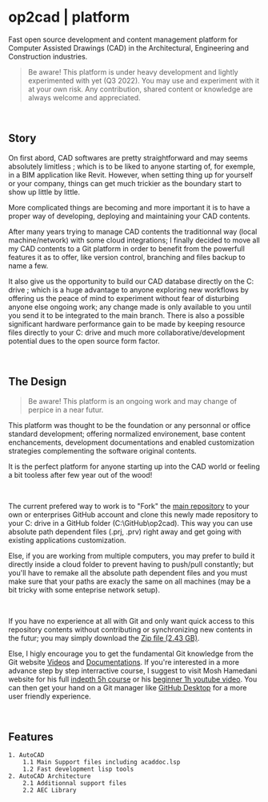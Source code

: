 # op2cad | platform

Fast open source development and content management platform for Computer Assisted Drawings (CAD) in the Architectural, Engineering and Construction industries.

> Be aware! This platform is under heavy development and lightly experimented with yet (Q3 2022). You may use and experiment with it at your own risk. Any contribution, shared content or knowledge are always welcome and appreciated.

&nbsp;

## Story

On first abord, CAD softwares are pretty straightforward and may seems absolutely limitless ; which is to be liked to anyone starting of, for exemple, in a BIM application like Revit. However, when setting thing up for yourself or your company, things can get much trickier as the boundary start to show up little by little.

More complicated things are becoming and more important it is to have a proper way of developing, deploying and maintaining your CAD contents.

After many years trying to manage CAD contents the traditionnal way (local machine/network) with some cloud integrations; I finally decided to move all my CAD contents to a Git platform in order to benefit from the powerfull features it as to offer, like version control, branching and files backup to name a few. 

It also give us the opportunity to build our CAD database directly on the C: drive ; which is a huge advantage to anyone exploring new workflows by offering us the peace of mind to experiment without fear of disturbing anyone else ongoing work; any change made is only available to you until you send it to be integrated to the main branch. There is also a possible significant hardware performance gain to be made by keeping resource files directly to your C: drive and much more collaborative/development potential dues to the open source form factor.

&nbsp;

## The Design

> Be aware! This platform is an ongoing work and may change of perpice in a near futur.

This platform was thought to be the foundation or any personnal or office standard development; offering normalized environement, base content enchancements, development documentations and enabled customization strategies complementing the software original contents.

It is the perfect platform for anyone starting up into the CAD world or feeling a bit tooless after few year out of the wood!

&nbsp;

The current prefered way to work is to "Fork" the [main repository](https://github.com/op2-platforms/op2cad) to your own or enterprises GitHub account and clone this newly made repository to your C: drive in a GitHub folder (C:\GitHub\op2cad). This way you can use absolute path dependent files (.prj, .prv) right away and get going with existing applications customization. 

Else, if you are working from multiple computers, you may prefer to build it directly inside a cloud folder to prevent having to push/pull constantly; but you'll have to remake all the absolute path dependent files and you must make sure that your paths are exacly the same on all machines (may be a bit tricky with some enteprise network setup).

&nbsp;

If you have no experience at all with Git and only want quick access to this repository contents without contributing or synchronizing new contents in the futur; you may simply download the [Zip file (2.43 GB)](https://github.com/op2-platforms/op2cad/archive/refs/heads/main.zip). 

Else, I higly encourage you to get the fundamental Git knowledge from the Git website [Videos](https://git-scm.com/videos) and [Documentations](https://git-scm.com/docs). If you're interested in a more advance step by step interractive course, I suggest to visit Mosh Hamedani website for his full [indepth 5h course](https://codewithmosh.com/p/the-ultimate-git-course) or his [beginner 1h youtube video](https://www.youtube.com/watch?v=8JJ101D3knE). You can then get your hand on a Git manager like [GitHub Desktop](https://desktop.github.com/) for a more user friendly experience.

&nbsp;

## Features

```features
1. AutoCAD
    1.1 Main Support files including acaddoc.lsp
    1.2 Fast development lisp tools
2. AutoCAD Architecture
    2.1 Additionnal support files
    2.2 AEC Library
```
